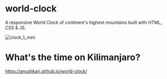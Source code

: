 # world-clock

A responsive World Clock of continent's highest mountains built with HTML, CSS & JS.

![clock_1_mini](https://github.com/AnushkaRi/world-clock/assets/93154379/f093b06d-db58-46c7-99e8-dbbd0e15bd41)


# What's the time on Kilimanjaro?

https://anushkari.github.io/world-clock/
